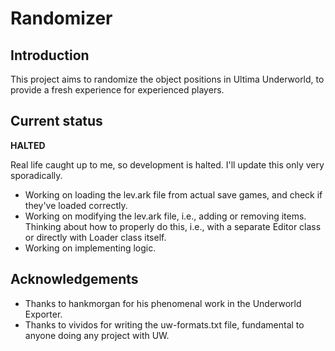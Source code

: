 # Randomizer

## Introduction

This project aims to randomize the object positions in Ultima Underworld, to provide a fresh experience for experienced players.

## Current status

**HALTED**

Real life caught up to me, so development is halted. I'll update this only very sporadically.

* Working on loading the lev.ark file from actual save games, and check if they've loaded correctly.
* Working on modifying the lev.ark file, i.e., adding or removing items. Thinking about how to properly do this, i.e., with a separate Editor class or directly with Loader class itself.
* Working on implementing logic.

## Acknowledgements

* Thanks to hankmorgan for his phenomenal work in the Underworld Exporter.
* Thanks to vividos for writing the uw-formats.txt file, fundamental to anyone doing any project with UW.